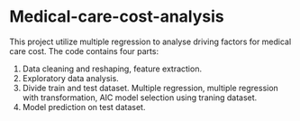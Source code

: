 # Medical-care-cost-analysis
This project utilize multiple regression to analyse driving factors for medical care cost. 
The code contains four parts:
1. Data cleaning and reshaping, feature extraction.
2. Exploratory data analysis.
3. Divide train and test dataset. Multiple regression, multiple regression with transformation, AIC model selection using traning dataset.
4. Model prediction on test dataset. 
